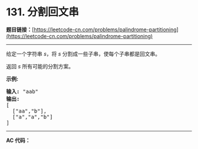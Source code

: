 # 131. 分割回文串

**题目链接：**[https://leetcode-cn.com/problems/palindrome-partitioning](https://leetcode-cn.com/problems/palindrome-partitioning)

---

<div class="content__1Y2H">
 <div class="notranslate">
  <p>给定一个字符串 <em>s</em>，将<em> s </em>分割成一些子串，使每个子串都是回文串。</p> 
  <p>返回 <em>s</em> 所有可能的分割方案。</p> 
  <p><strong>示例:</strong></p> 
  <pre class="language-text"><strong>输入:</strong>&nbsp;"aab"
<strong>输出:</strong>
[
  ["aa","b"],
  ["a","a","b"]
]</pre> 
 </div>
</div>

---

**AC 代码：**

```java

```